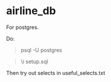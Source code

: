 # airline_db

For postgres.

Do:
> psql -U postgres

> \i setup.sql

Then try out selects in useful_selects.txt
